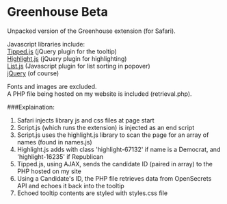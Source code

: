 Greenhouse Beta
===============

Unpacked version of the Greenhouse extension (for Safari).

Javascript libraries include:  
[Tipped.js](http://projects.nickstakenburg.com/tipped/documentation) (jQuery plugin for the tooltip)  
[Highlight.js](http://bartaz.github.io/sandbox.js/jquery.highlight.html) (jQuery plugin for highlighting)  
[List.js](http://listjs.com) (Javascript plugin for list sorting in popover)  
[jQuery](http://jquery.com) (of course)

Fonts and images are excluded.  
A PHP file being hosted on my website is included (retrieval.php).

###Explaination:
 1) Safari injects library js and css files at page start  
 2) Script.js (which runs the extension) is injected as an end script  
 3) Script.js uses the highlight.js library to scan the page for an array of names (found in names.js)  
 4) Highlight.js adds <span> with class 'highlight-67132' if name is a Democrat, and 'highlight-16235' if Republican  
 5) Tipped.js, using AJAX, sends the candidate ID (paired in array) to the PHP hosted on my site  
 6) Using a Candidate's ID, the PHP file retrieves data from OpenSecrets API and echoes it back into the tooltip  
 7) Echoed tooltip contents are styled with styles.css file  
